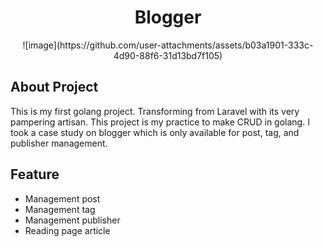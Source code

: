 <h1 align="center">Blogger</h1>
<p align="center">![image](https://github.com/user-attachments/assets/b03a1901-333c-4d90-88f6-31d13bd7f105)</p>


## About Project

This is my first golang project. Transforming from Laravel with its very pampering artisan. This project is my practice to make CRUD in golang. I took a case study on blogger which is only available for post, tag, and publisher management.



## Feature

- Management post
- Management tag
- Management publisher
- Reading page article

